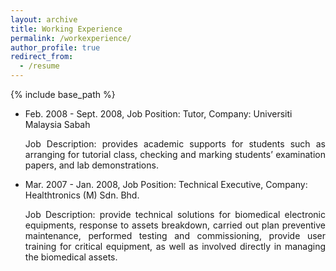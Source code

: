 ```yaml
---
layout: archive
title: Working Experience
permalink: /workexperience/
author_profile: true
redirect_from:
  - /resume
---
```


{% include base_path %}


* Feb. 2008 - Sept. 2008, Job Position: Tutor, Company: Universiti Malaysia Sabah 
  <p align="justify"> Job Description: provides academic supports for students such as arranging for tutorial class, checking and marking students’ examination papers, and lab demonstrations.

* Mar. 2007 - Jan. 2008, Job Position: Technical Executive, Company: Healthtronics (M) Sdn. Bhd.
  <p align="justify"> Job Description: provide technical solutions for biomedical electronic equipments, response to assets breakdown, carried out plan preventive maintenance, performed testing and commissioning, provide user training for critical equipment, as well as involved directly in managing the biomedical assets. 






